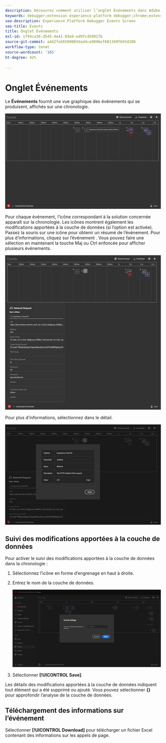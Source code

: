 ```yaml
---
description: Découvrez comment utiliser l’onglet Événements dans Adobe Experience Platform Debugger.
keywords: debugger;extension experience platform debugger;chrome;extension;événements;dtm;target
seo-description: Experience Platform Debugger Events Screen
seo-title: Events
title: Onglet Événements
exl-id: 1f94ca36-d545-4e41-89a9-ed97c45991fb
source-git-commit: a442fa56589003dad4ca9896ef601349fb93d280
workflow-type: tm+mt
source-wordcount: '165'
ht-degree: 42%

---
```


# Onglet Événements

Le **Événements** fournit une vue graphique des événements qui se produisent, affichés sur une chronologie.

![](assets/events.jpg)

Pour chaque événement, l’icône correspondant à la solution concernée apparaît sur la chronologie. Les icônes montrent également les modifications apportées à la couche de données (si l’option est activée). Passez la souris sur une icône pour obtenir un résumé de l’événement. Pour plus d’informations, cliquez sur l’événement . Vous pouvez faire une sélection en maintenant la touche Maj ou Ctrl enfoncée pour afficher plusieurs événements.

![](assets/events-details.jpg)

Pour plus d’informations, sélectionnez dans le détail.

![](assets/events-details-more.jpg)

## Suivi des modifications apportées à la couche de données

Pour activer le suivi des modifications apportées à la couche de données dans la chronologie :

1. Sélectionnez l’icône en forme d’engrenage en haut à droite.
1. Entrez le nom de la couche de données.

   ![](assets/event-datalayer.jpg)

1. Sélectionner **[!UICONTROL Save]**.

Les détails des modifications apportées à la couche de données indiquent tout élément qui a été supprimé ou ajouté. Vous pouvez sélectionner **{}** pour approfondir l’analyse de la couche de données.

## Téléchargement des informations sur l’événement

Sélectionner **[!UICONTROL Download]** pour télécharger un fichier Excel contenant des informations sur les appels de page.
